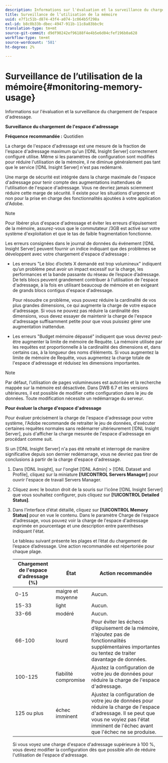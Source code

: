 ```yaml
---
description: Informations sur l'évaluation et la surveillance du chargement de l'espace d'adressage.
title: Surveillance de l’utilisation de la mémoire
uuid: e7f1c51b-d874-43f4-a074-1c064b5f298a
exl-id: b8c0b33b-dbec-4947-911b-11c8a83bbc9c
translation-type: tm+mt
source-git-commit: d9df90242ef96188f4e4b5e6d04cfef196b0a628
workflow-type: tm+mt
source-wordcount: '581'
ht-degree: 2%

---
```


# Surveillance de l’utilisation de la mémoire{#monitoring-memory-usage}

Informations sur l&#39;évaluation et la surveillance du chargement de l&#39;espace d&#39;adressage.

**Surveillance du chargement de l&#39;espace d&#39;adressage**

**Fréquence recommandée :** Quotidien

La charge de l&#39;espace d&#39;adressage est une mesure de la fraction de l&#39;espace d&#39;adressage maximum qu&#39;un [!DNL Insight Server] correctement configuré utilise. Même si les paramètres de configuration sont modifiés pour réduire l&#39;utilisation de la mémoire, il ne diminue généralement pas tant que le service [!DNL Insight Server] n&#39;est pas redémarré.

Une marge de sécurité est intégrée dans la charge maximale de l&#39;espace d&#39;adressage pour tenir compte des augmentations inattendues de l&#39;utilisation de l&#39;espace d&#39;adressage. Vous ne devriez jamais sciemment réduire cette marge de sécurité. Il existe pour les situations d&#39;urgence et non pour la prise en charge des fonctionnalités ajoutées à votre application d&#39;Adobe.

>[!NOTE]
>
>Pour libérer plus d&#39;espace d&#39;adressage et éviter les erreurs d&#39;épuisement de la mémoire, assurez-vous que le commutateur /3GB est activé sur votre système d&#39;exploitation et que le tas de faible fragmentation fonctionne.

Les erreurs consignées dans le journal de données du événement [!DNL Insight Server] peuvent fournir un indice indiquant que des problèmes se développent avec votre chargement d&#39;espace d&#39;adressage :

* Les erreurs &quot;Le bloc d’octets X demandé est trop volumineux&quot; indiquent qu’un problème peut avoir un impact excessif sur la charge, les performances et la bande passante du réseau de l’espace d’adressage. De tels blocs peuvent grandement contribuer à l&#39;utilisation de l&#39;espace d&#39;adressage, à la fois en utilisant beaucoup de mémoire et en exigeant de grands blocs contigus d&#39;espace d&#39;adressage.

   Pour résoudre ce problème, vous pouvez réduire la cardinalité de vos plus grandes dimensions, ce qui augmente la charge de votre espace d&#39;adressage. Si vous ne pouvez pas réduire la cardinalité des dimensions, vous devez essayer de maintenir la charge de l&#39;espace d&#39;adressage suffisamment petite pour que vous puissiez gérer une augmentation inattendue.
* Les erreurs &quot;Budget mémoire dépassé&quot; indiquent que vous devrez peut-être augmenter la limite de mémoire de Requête. La mémoire utilisée par les requêtes est proportionnelle à la cardinalité des dimensions et, dans certains cas, à la longueur des noms d’éléments. Si vous augmentez la limite de mémoire de Requête, vous augmentez la charge totale de l&#39;espace d&#39;adressage et réduisez les dimensions importantes.

>[!NOTE]
>
>Par défaut, l’utilisation de pages volumineuses est autorisée et la recherche mappée sur la mémoire est désactivée. Dans DWB 6.7 et les versions ultérieures, il est possible de modifier cette configuration dans le jeu de données. Toute modification nécessite un redémarrage du serveur.

**Pour évaluer la charge d&#39;espace d&#39;adressage**

Pour évaluer précisément la charge de l&#39;espace d&#39;adressage pour votre système, l&#39;Adobe recommande de retraiter le jeu de données, d&#39;exécuter certaines requêtes normales sans redémarrer ultérieurement [!DNL Insight Server], puis d&#39;afficher la charge mesurée de l&#39;espace d&#39;adressage en procédant comme suit.

Si un [!DNL Insight Server] n&#39;a pas été retraité et interrogé de manière significative depuis son dernier redémarrage, vous ne devriez pas tirer de conclusions à partir de la charge d&#39;espace d&#39;adressage.

1. Dans [!DNL Insight], sur l&#39;onglet [!DNL Admin] > [!DNL Dataset and Profile], cliquez sur la miniature **[!UICONTROL Servers Manager]** pour ouvrir l&#39;espace de travail Servers Manager.
1. Cliquez avec le bouton droit de la souris sur l&#39;icône [!DNL Insight Server] que vous souhaitez configurer, puis cliquez sur **[!UICONTROL Detailed Status]**.
1. Dans l’interface d’état détaillé, cliquez sur **[!UICONTROL Memory Status]** pour en vue le contenu. Dans le paramètre Charge de l&#39;espace d&#39;adressage, vous pouvez voir la charge de l&#39;espace d&#39;adressage exprimée en pourcentage et une description entre parenthèses indiquant l&#39;état.

   Le tableau suivant présente les plages et l’état du chargement de l’espace d’adressage. Une action recommandée est répertoriée pour chaque plage.

   | Chargement de l&#39;espace d&#39;adressage (%) | État | Action recommandée |
   |---|---|---|
   | 0-15 | maigre et moyenne | Aucun. |
   | 15-33 | light | Aucun. |
   | 33-66 | modéré | Aucun. |
   | 66-100 | lourd | Pour éviter les échecs d’épuisement de la mémoire, n’ajoutez pas de fonctionnalités supplémentaires importantes ou tentez de traiter davantage de données. |
   | 100-125 | fiabilité compromise | Ajustez la configuration de votre jeu de données pour réduire la charge de l&#39;espace d&#39;adressage. |
   | 125 ou plus | échec imminent | Ajustez la configuration de votre jeu de données pour réduire la charge de l&#39;espace d&#39;adressage. Il se peut que vous ne voyiez pas l&#39;état imminent de l&#39;échec avant que l&#39;échec ne se produise. |

   Si vous voyez une charge d&#39;espace d&#39;adressage supérieure à 100 %, vous devez modifier la configuration dès que possible afin de réduire l&#39;utilisation de l&#39;espace d&#39;adressage.
